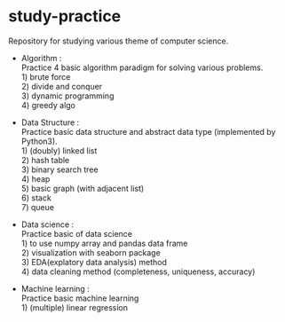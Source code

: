 # study-practice

Repository for studying various theme of computer science.

- Algorithm :  
Practice 4 basic algorithm paradigm for solving various problems.  
1\) brute force  
2\) divide and conquer  
3\) dynamic programming  
4\) greedy algo  


- Data Structure :  
Practice basic data structure and abstract data type (implemented by Python3).  
1\) (doubly) linked list  
2\) hash table  
3\) binary search tree  
4\) heap  
5\) basic graph (with adjacent list)  
6\) stack  
7\) queue


- Data science :  
Practice basic of data science  
1\) to use numpy array and pandas data frame  
2\) visualization with seaborn package  
3\) EDA(explatory data analysis) method  
4\) data cleaning method (completeness, uniqueness, accuracy)  


- Machine learning :  
Practice basic machine learning  
1\) (multiple) linear regression
